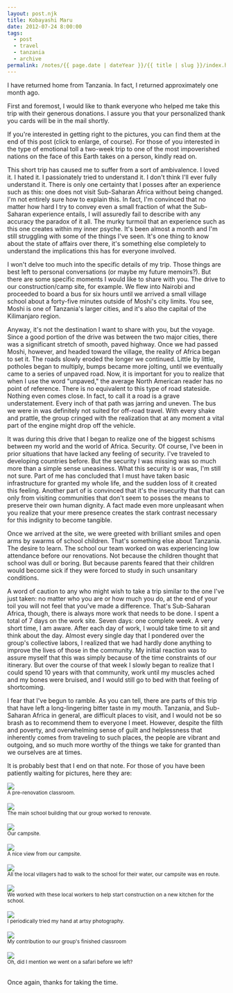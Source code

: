```yaml
---
layout: post.njk
title: Kobayashi Maru
date: 2012-07-24 8:00:00
tags:
  - post
  - travel
  - tanzania
  - archive
permalink: /notes/{{ page.date | dateYear }}/{{ title | slug }}/index.html
---
```


I have returned home from Tanzania. In fact, I returned approximately one month ago.

First and foremost, I would like to thank everyone who helped me take this trip with their generous donations. I assure you that your personalized thank you cards will be in the mail shortly.

If you're interested in getting right to the pictures, you can find them at the end of this post (click to enlarge, of course). For those of you interested in the type of emotional toll a two-week trip to one of the most impoverished nations on the face of this Earth takes on a person, kindly read on.

This short trip has caused me to suffer from a sort of ambivalence. I loved it. I hated it. I passionately tried to understand it. I don't think I'll ever fully understand it. There is only one certainty that I posses after an experience such as this: one does not visit Sub-Saharan Africa without being changed. I'm not entirely sure how to explain this. In fact, I'm convinced that no matter how hard I try to convey even a small fraction of what the Sub-Saharan experience entails, I will assuredly fail to describe with any accuracy the paradox of it all. The murky turmoil that an experience such as this one creates within my inner psyche. It's been almost a month and I'm still struggling with some of the things I've seen. It's one thing to know about the state of affairs over there, it's something else completely to understand the implications this has for everyone involved.

I won't delve too much into the specific details of my trip. Those things are best left to personal conversations (or maybe my future memoirs?). But there are some specific moments I would like to share with you. The drive to our construction/camp site, for example. We flew into Nairobi and proceeded to board a bus for six hours until we arrived a small village school about a forty-five minutes outside of Moshi's city limits. You see, Moshi is one of Tanzania's larger cities, and it's also the capital of the Kilimanjaro region.

Anyway, it's not the destination I want to share with you, but the voyage. Since a good portion of the drive was between the two major cities, there was a significant stretch of smooth, paved highway. Once we had passed Moshi, however, and headed toward the village, the reality of Africa began to set it. The roads slowly eroded the longer we continued. Little by little, potholes began to multiply, bumps became more jolting, until we eventually came to a series of unpaved road. Now, it is important for you to realize that when I use the word "unpaved," the average North American reader has no point of reference. There is no equivalent to this type of road stateside. Nothing even comes close. In fact, to call it a road is a grave understatement. Every inch of that path was jarring and uneven. The bus we were in was definitely not suited for off-road travel. With every shake and prattle, the group cringed with the realization that at any moment a vital part of the engine might drop off the vehicle.

It was during this drive that I began to realize one of the biggest schisms between my world and the world of Africa. Security. Of course, I've been in prior situations that have lacked any feeling of security. I've traveled to developing countries before. But the security I was missing was so much more than a simple sense uneasiness. What this security is or was, I'm still not sure. Part of me has concluded that I must have taken basic infrastructure for granted my whole life, and the sudden loss of it created this feeling. Another part  of is convinced that it's the insecurity that that can only from visiting communities that don't seem to posses the means to preserve their own human dignity. A fact made even more unpleasant when  you realize that your mere presence creates the stark contrast necessary for this indignity to become tangible.

Once we arrived at the site, we were greeted with brilliant smiles and open arms by swarms of school children. That's something else about Tanzania. The desire to learn. The school our team worked on was experiencing low attendance before our renovations. Not because the children thought that school was dull or boring. But because parents feared that their children would become sick if they were forced to study in such unsanitary conditions.

A word of caution to any who might wish to take a trip similar to the one I've just taken: no matter who you are or how much you do, at the end of your toil you will not feel that you've made a difference. That's Sub-Saharan Africa, though, there is always more work that needs to be done. I spent a total of 7 days on the work site. Seven days: one complete week. A very short time, I am aware. After each day of work, I would take time to sit and think about the day. Almost every single day that I pondered over the group's collective labors, I realized that we had hardly done anything to improve the lives of those in the community. My initial reaction was to assure myself that this was simply because of the time constraints of our itinerary. But over the course of that week I slowly began to realize that I could spend 10 years with that community, work until my muscles ached and my bones were bruised, and I would still go to bed with that feeling of shortcoming.

I fear that I've begun to ramble. As you can tell, there are parts of this trip that have left a long-lingering bitter taste in my mouth. Tanzania, and Sub-Saharan Africa in general, are difficult places to visit, and I would not be so brash as to recommend them to everyone I meet. However, despite the filth and poverty, and overwhelming sense of guilt and helplessness that inherently comes from traveling to such places, the people are vibrant and outgoing, and so much more worthy of the things we take for granted than we ourselves are at times.

It is probably best that I end on that note. For those of you have been patiently waiting for pictures, here they are:

<div><img src="/img/blog-archive/maru-1.jpg" class="blog-pic container" /></div>
<div class="center-text"><small>A pre-renovation classroom.</small></div><br />

<div><img src="/img/blog-archive/maru-2.jpg" class="blog-pic container" /></div>
<div class="center-text"><small>The main school building that our group worked to renovate.</small></div><br />

<div><img src="/img/blog-archive/maru-3.jpg" class="blog-pic container" /></div>
<div class="center-text"><small>Our campsite.</small></div><br />

<div><img src="/img/blog-archive/maru-4.jpg" class="blog-pic container" /></div>
<div class="center-text"><small>A nice view from our campsite.</small></div><br />

<div><img src="/img/blog-archive/maru-5.jpg" class="blog-pic container" /></div>
<div class="center-text"><small>All the local villagers had to walk to the school for
their water, our campsite was en route.</small></div><br />

<div><img src="/img/blog-archive/maru-6.jpg" class="blog-pic container" /></div>
<div class="center-text"><small>We worked with these local workers to help start
construction on a new kitchen for the school.</small></div><br />

<div><img src="/img/blog-archive/maru-7.jpg" class="blog-pic container" /></div>
<div class="center-text"><small>I periodically tried my hand at
artsy photography.</small></div><br />

<div><img src="/img/blog-archive/maru-8.jpg" class="blog-pic container" /></div>
<div class="center-text"><small>My contribution to our group's
finished classroom</small></div><br />

<div><img src="/img/blog-archive/maru-9.jpg" class="blog-pic container" /></div>
<div class="center-text"><small>Oh, did I mention we went on a safari before we left?
</small></div><br />

Once again, thanks for taking the time.
